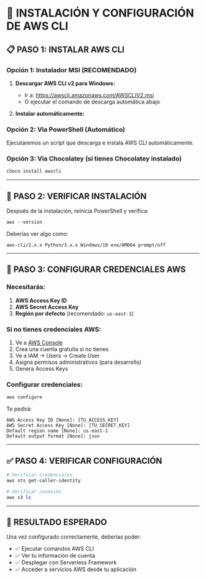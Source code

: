 # 🚀 INSTALACIÓN Y CONFIGURACIÓN DE AWS CLI

## 📋 **PASO 1: INSTALAR AWS CLI**

### **Opción 1: Instalador MSI (RECOMENDADO)**
1. **Descargar AWS CLI v2 para Windows:**
   - Ir a: https://awscli.amazonaws.com/AWSCLIV2.msi
   - O ejecutar el comando de descarga automática abajo

2. **Instalar automáticamente:**

### **Opción 2: Via PowerShell (Automático)**
Ejecutaremos un script que descarga e instala AWS CLI automáticamente.

### **Opción 3: Via Chocolatey (si tienes Chocolatey instalado)**
```powershell
choco install awscli
```

---

## 🔧 **PASO 2: VERIFICAR INSTALACIÓN**

Después de la instalación, reinicia PowerShell y verifica:
```powershell
aws --version
```

Deberías ver algo como:
```
aws-cli/2.x.x Python/3.x.x Windows/10 exe/AMD64 prompt/off
```

---

## 🔑 **PASO 3: CONFIGURAR CREDENCIALES AWS**

### **Necesitarás:**
1. **AWS Access Key ID**
2. **AWS Secret Access Key**
3. **Región por defecto** (recomendado: `us-east-1`)

### **Si no tienes credenciales AWS:**
1. Ve a [AWS Console](https://console.aws.amazon.com/)
2. Crea una cuenta gratuita si no tienes
3. Ve a IAM → Users → Create User
4. Asigna permisos administrativos (para desarrollo)
5. Genera Access Keys

### **Configurar credenciales:**
```powershell
aws configure
```

Te pedirá:
```
AWS Access Key ID [None]: [TU_ACCESS_KEY]
AWS Secret Access Key [None]: [TU_SECRET_KEY]
Default region name [None]: us-east-1
Default output format [None]: json
```

---

## ✅ **PASO 4: VERIFICAR CONFIGURACIÓN**

```powershell
# Verificar credenciales
aws sts get-caller-identity

# Verificar conexión
aws s3 ls
```

---

## 🎯 **RESULTADO ESPERADO**

Una vez configurado correctamente, deberías poder:
- ✅ Ejecutar comandos AWS CLI
- ✅ Ver tu información de cuenta
- ✅ Desplegar con Serverless Framework
- ✅ Acceder a servicios AWS desde tu aplicación